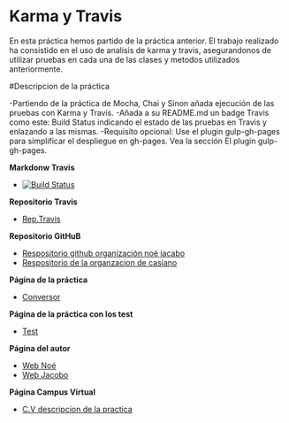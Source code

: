 # Karma y Travis


En esta práctica hemos partido de la práctica anterior. El trabajo realizado ha consistido en el uso de analisis de karma y travis, asegurandonos de utilizar pruebas en cada una de las clases y metodos utilizados anteriormente.

#Descripcion de la práctica

-Partiendo de la práctica de Mocha, Chai y Sinon añada ejecución de las pruebas con Karma y Travis.
-Añada a su README.md un badge Travis como este: Build Status indicando el estado de las pruebas en Travis y enlazando a las mismas.
-Requisito opcional: Use el plugin gulp-gh-pages para simplificar el despliegue en gh-pages. Vea la sección El plugin gulp-gh-pages.

**Markdonw Travis**

* [![Build Status](https://travis-ci.org/noe-jacoboDSI/Karma-travis.svg?branch=gh-pages)](https://travis-ci.org/noe-jacoboDSI/Karma-travis)

**Repositorio Travis**

* [Rep.Travis](https://travis-ci.org/noe-jacoboDSI/Karma-travis)

**Repositorio GitHuB**

* [Respositorio github organización noé jacabo](https://github.com/noe-jacoboDSI/Karma-travis)
* [Respositorio de la organzacion de casiano](https://github.com/ULL-ESIT-GRADOII-DSI/karma-y-travis-noe-jacobo1)

**Página de la práctica**

* [Conversor](http://noe-jacobodsi.github.io/Karma-travis/)

**Página de la práctica con los test**

* [Test](http://noe-jacobodsi.github.io/Karma-travis/test/test.html)


**Página del autor**

* [Web Noé](http://dsi1516.github.io/Practica1)
* [Web Jacobo](http://alu0100836059.github.io/pagina_personal)

**Página Campus Virtual**
* [C.V descripcion de la practica](https://campusvirtual.ull.es/1516/mod/page/view.php?id=185189)

